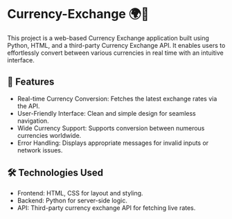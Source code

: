 # Currency-Exchange 🌍💱
This project is a web-based Currency Exchange application built using Python, HTML, and a third-party Currency Exchange API. It enables users to effortlessly convert between various currencies in real time with an intuitive interface.

## 🚀 Features
- Real-time Currency Conversion: Fetches the latest exchange rates via the API.
- User-Friendly Interface: Clean and simple design for seamless navigation.
- Wide Currency Support: Supports conversion between numerous currencies worldwide.
- Error Handling: Displays appropriate messages for invalid inputs or network issues.

## 🛠️ Technologies Used
- Frontend: HTML, CSS for layout and styling.
- Backend: Python for server-side logic.
- API: Third-party currency exchange API for fetching live rates.
